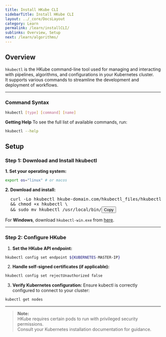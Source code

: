 ```yaml
---
title: Install HKube CLI
sidebarTitle: Install HKube CLI
layout: ../_core/DocsLayout
category: Learn
permalink: /learn/installCLI/
sublinks: Overview, Setup
next: /learn/algorithms/
---
```


## Overview
`hkubectl` is the HKube command-line tool used for managing and interacting with pipelines, algorithms, and configurations in your Kubernetes cluster.  
It supports various commands to streamline the development and deployment of workflows.

---

### Command Syntax
```bash
hkubectl [type] [command] [name]
```
**Getting Help**
To see the full list of available commands, run:
```bash
hkubectl --help
```

## Setup
### Step 1: Download and Install hkubectl
**1. Set your operating system:**
```bash
export os="linux" # or macos
```
**2. Download and install:**
<pre class="bash" id="bashCode">
  curl -Lo hkubectl hkube-domain.com/hkubectl_files/hkubectl-${os} \
  && chmod +x hkubectl \
  && sudo mv hkubectl /usr/local/bin/<button id="copyBtn" onclick="copyToClipboard('bashCode')" class="copy-btn">Copy</button>
</pre>

<p>For <strong>Windows</strong>, download <code>hkubectl-win.exe</code> from   <a id="windowsLink" href="https://hkube-domain.com/hkubectl_files/hkubectl-win.exe">here</a>.</p>


---

### Step 2: Configure HKube
1. **Set the HKube API endpoint:**
```bash
hkubectl config set endpoint ${KUBERNETES-MASTER-IP}
```
2. **Handle self-signed certificates (if applicable):**
```bash
hkubectl config set rejectUnauthorized false
```
3. **Verify Kubernetes configuration:** Ensure kubectl is correctly configured to connect to your cluster:
```bash
kubectl get nodes
```

---

> **Note:**  
> HKube requires certain pods to run with privileged security permissions.  
> Consult your Kubernetes installation documentation for guidance.

<script>
  document.addEventListener('DOMContentLoaded', function () {
    var fullUrl = window.location.href;
    var learnIndex = fullUrl.indexOf('/learn');
    var serverUrl = learnIndex !== -1 ? fullUrl.substring(0, learnIndex) : window.location.origin;

    var bashCodeElement = document.getElementById('bashCode');
    if (bashCodeElement) {
      var updatedCode = bashCodeElement.innerHTML.replace(/hkube-domain\.com/g, serverUrl);
      bashCodeElement.innerHTML = updatedCode;
    }

    var windowsLink = document.getElementById('windowsLink');
    if (windowsLink) {
      windowsLink.href = windowsLink.href.replace(/^https?:\/\/hkube-domain\.com/, serverUrl);
    }
  });
</script>



<script>
  function copyToClipboard(elementId) {
    var code = document.getElementById(elementId);
    var copyButton = document.getElementById("copyBtn");

    copyButton.textContent = "";

    var range = document.createRange();
    range.selectNode(code);
    window.getSelection().removeAllRanges();
    window.getSelection().addRange(range);

    try {
      document.execCommand("copy");
      copyButton.textContent = "Copied!";

      setTimeout(function() {
        copyButton.textContent = "Copy";
      }, 300);

    } catch (err) {
      copyButton.textContent = "Copy";
      console.error("Unable to copy code", err);
    }
    window.getSelection().removeAllRanges();
  }
</script>